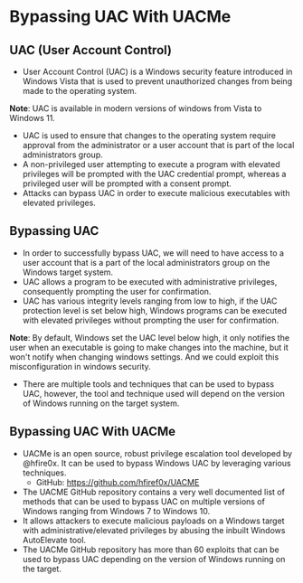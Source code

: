 # Bypassing UAC With UACMe

## UAC (User Account Control)

- User Account Control (UAC) is a Windows security feature introduced in Windows Vista that is used to prevent unauthorized changes from being made to the operating system.

**Note**: UAC is available in modern versions of windows from Vista to Windows 11.

- UAC is used to ensure that changes to the operating system require approval from the administrator or a user account that is part of the local administrators group.
- A non-privileged user attempting to execute a program with elevated privileges will be prompted with the UAC credential prompt, whereas a privileged user will be prompted with a consent prompt.
- Attacks can bypass UAC in order to execute malicious executables with elevated privileges.

## Bypassing UAC

- In order to successfully bypass UAC, we will need to have access to a user account that is a part of the local administrators group on the Windows target system.
- UAC allows a program to be executed with administrative privileges, consequently prompting the user for confirmation.
- UAC has various integrity levels ranging from low to high, if the UAC protection level is set below high, Windows programs can be executed with elevated privileges without prompting the user for confirmation.

**Note**: By default, Windows set the UAC level below high, it only notifies the user when an executable is going to make changes into the machine, but it won't notify when changing windows settings. And we could exploit this misconfiguration in windows security.

- There are multiple tools and techniques that can be used to bypass UAC, however, the tool and technique used will depend on the version of Windows running on the target system.

## Bypassing UAC With UACMe

- UACMe is an open source, robust privilege escalation tool developed by @hfire0x. It can be used to bypass Windows UAC by leveraging various techniques.
    + GitHub: https://github.com/hfiref0x/UACME
- The UACME GitHub repository contains a very well documented list of methods that can be used to bypass UAC on multiple versions of Windows ranging from Windows 7 to Windows 10.
- It allows attackers to execute malicious payloads on a Windows target with administrative/elevated privileges by abusing the inbuilt Windows AutoElevate tool.
- The UACMe GitHub repository has more than 60 exploits that can be used to bypass UAC depending on the version of Windows running on the target.
